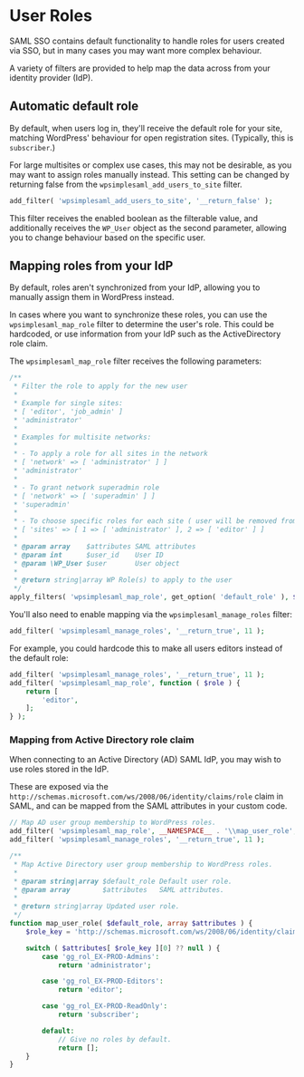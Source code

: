 # User Roles

SAML SSO contains default functionality to handle roles for users created via SSO, but in many cases you may want more complex behaviour.

A variety of filters are provided to help map the data across from your identity provider (IdP).


## Automatic default role

By default, when users log in, they'll receive the default role for your site, matching WordPress' behaviour for open registration sites. (Typically, this is `subscriber`.)

For large multisites or complex use cases, this may not be desirable, as you may want to assign roles manually instead. This setting can be changed by returning false from the `wpsimplesaml_add_users_to_site` filter.

```php
add_filter( 'wpsimplesaml_add_users_to_site', '__return_false' );
```

This filter receives the enabled boolean as the filterable value, and additionally receives the `WP_User` object as the second parameter, allowing you to change behaviour based on the specific user.


## Mapping roles from your IdP

By default, roles aren't synchronized from your IdP, allowing you to manually assign them in WordPress instead.

In cases where you want to synchronize these roles, you can use the `wpsimplesaml_map_role` filter to determine the user's role. This could be hardcoded, or use information from your IdP such as the ActiveDirectory role claim.

The `wpsimplesaml_map_role` filter receives the following parameters:

```php
/**
 * Filter the role to apply for the new user
 *
 * Example for single sites:
 * [ 'editor', 'job_admin' ]
 * 'administrator'
 *
 * Examples for multisite networks:
 *
 * - To apply a role for all sites in the network
 * [ 'network' => [ 'administrator' ] ]
 * 'administrator'
 *
 * - To grant network superadmin role
 * [ 'network' => [ 'superadmin' ] ]
 * 'superadmin'
 *
 * - To choose specific roles for each site ( user will be removed from omitted sites )
 * [ 'sites' => [ 1 => [ 'administrator' ], 2 => [ 'editor' ] ]
 *
 * @param array    $attributes SAML attributes
 * @param int      $user_id    User ID
 * @param \WP_User $user       User object
 *
 * @return string|array WP Role(s) to apply to the user
 */
apply_filters( 'wpsimplesaml_map_role', get_option( 'default_role' ), $attributes, $user->ID, $user );
```

You'll also need to enable mapping via the `wpsimplesaml_manage_roles` filter:

```php
add_filter( 'wpsimplesaml_manage_roles', '__return_true', 11 );
```

For example, you could hardcode this to make all users editors instead of the default role:

```php
add_filter( 'wpsimplesaml_manage_roles', '__return_true', 11 );
add_filter( 'wpsimplesaml_map_role', function ( $role ) {
	return [
		'editor',
	];
} );
```


### Mapping from Active Directory role claim

When connecting to an Active Directory (AD) SAML IdP, you may wish to use roles stored in the IdP.

These are exposed via the `http://schemas.microsoft.com/ws/2008/06/identity/claims/role` claim in SAML, and can be mapped from the SAML attributes in your custom code.

```php
// Map AD user group membership to WordPress roles.
add_filter( 'wpsimplesaml_map_role', __NAMESPACE__ . '\\map_user_role', 10, 2 );
add_filter( 'wpsimplesaml_manage_roles', '__return_true', 11 );

/**
 * Map Active Directory user group membership to WordPress roles.
 *
 * @param string|array $default_role Default user role.
 * @param array        $attributes   SAML attributes.
 *
 * @return string|array Updated user role.
 */
function map_user_role( $default_role, array $attributes ) {
	$role_key = 'http://schemas.microsoft.com/ws/2008/06/identity/claims/role';

	switch ( $attributes[ $role_key ][0] ?? null ) {
		case 'gg_rol_EX-PROD-Admins':
			return 'administrator';

		case 'gg_rol_EX-PROD-Editors':
			return 'editor';

		case 'gg_rol_EX-PROD-ReadOnly':
			return 'subscriber';

		default:
			// Give no roles by default.
			return [];
	}
}
```
